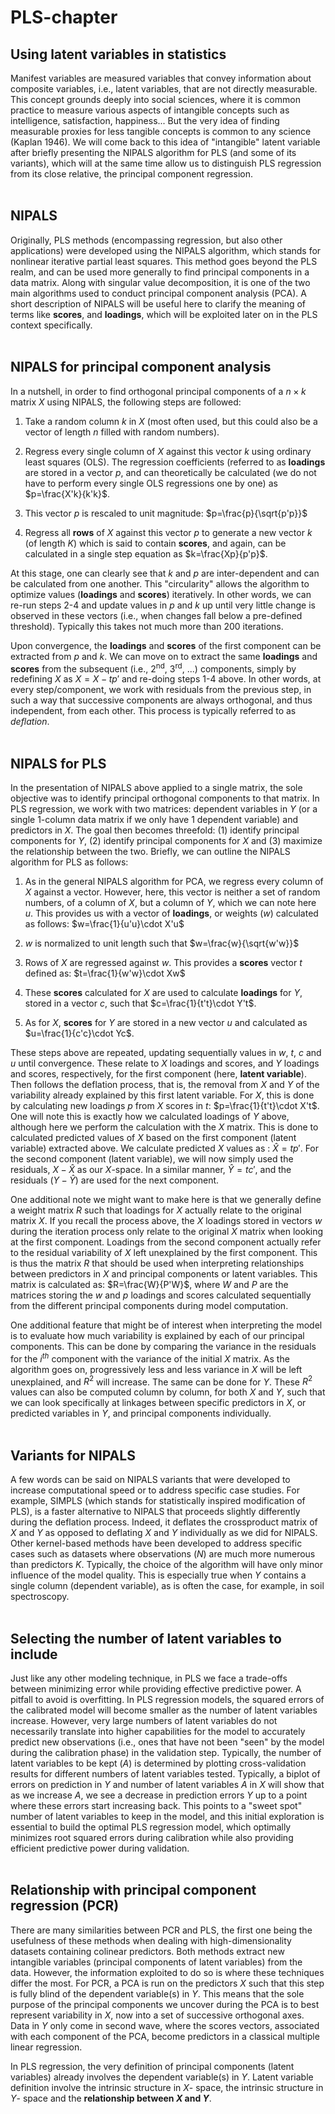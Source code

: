 # PLS-chapter

## Using latent variables in statistics

Manifest variables are measured variables that convey information about composite variables, i.e., latent variables, that are not directly measurable. This concept grounds deeply into social sciences, where it is common practice to measure various aspects of intangible concepts such as intelligence, satisfaction, happiness... But the very idea of finding measurable proxies for less tangible concepts is common to any science (Kaplan 1946). We will come back to this idea of "intangible" latent variable after briefly presenting the NIPALS algorithm for PLS (and some of its variants), which will at the same time allow us to distinguish PLS regression from its close relative, the principal component regression.<br><br>

## NIPALS

Originally, PLS methods (encompassing regression, but also other applications) were developed using the NIPALS algorithm, which stands for nonlinear iterative partial least squares. This method goes beyond the PLS realm, and can be used more generally to find principal components in a data matrix. Along with singular value decomposition, it is one of the two main algorithms used to conduct principal component analysis (PCA). A short description of NIPALS will be useful here to clarify the meaning of terms like **scores**, and **loadings**, which will be exploited later on in the PLS context specifically. <br> <br>

## NIPALS for principal component analysis

In a nutshell, in order to find orthogonal principal components of a $n\times k$ matrix $X$ using NIPALS, the following steps are followed:

1. Take a random column $k$ in $X$ (most often used, but this could also be a vector of length $n$ filled with random numbers).

2. Regress every single column of $X$ against this vector $k$ using ordinary least squares (OLS). The regression coefficients (referred to as **loadings** are stored in a vector $p$, and can theoretically be calculated (we do not have to perform every single OLS regressions one by one) as $p=\frac{X'k}{k'k}$. 

3. This vector $p$ is rescaled to unit magnitude: $p=\frac{p}{\sqrt{p'p}}$

4. Regress all **rows** of $X$ against this vector $p$ to generate a new vector $k$ (of length $K$) which is said to contain **scores**, and again, can be calculated in a single step equation as $k=\frac{Xp}{p'p}$. 

At this stage, one can clearly see that $k$ and $p$ are inter-dependent and can be calculated from one another. This "circularity" allows the algorithm to optimize values (**loadings** and **scores**) iteratively. In other words, we can re-run steps 2-4 and update values in *p* and *k* up until very little change is observed in these vectors (i.e., when changes fall below a pre-defined threshold). Typically this takes not much more than 200 iterations.
 
Upon convergence, the **loadings** and **scores** of the first component can be extracted from $p$ and $k$. We can move on to extract the same **loadings** and **scores** from the subsequent (i.e., 2<sup>nd</sup>, 3<sup>rd</sup>, ...) components, simply by redefining $X$ as $X=X-tp'$ and re-doing steps 1-4 above. In other words, at every step/component, we work with residuals from the previous step, in such a way that successive components are always orthogonal, and thus independent, from each other. This process is typically referred to as *deflation*. <br> <br>

## NIPALS for PLS

In the presentation of NIPALS above applied to a single matrix, the sole objective was to identify principal orthogonal components to that matrix. In PLS regression, we work with two matrices: dependent variables in $Y$ (or a single 1-column data matrix if we only have 1 dependent variable) and predictors in $X$. The goal then becomes threefold: (1) identify principal components for $Y$, (2) identify principal components for $X$ and (3) maximize the relationship between the two. Briefly, we can outline the NIPALS algorithm for PLS as follows:

1. As in the general NIPALS algorithm for PCA, we regress every column of $X$ against a vector. However, here, this vector is neither a set of random numbers, of a column of $X$, but a column of $Y$, which we can note here $u$. This provides us with a vector of **loadings**, or weights ($w$) calculated as follows: $w=\frac{1}{u'u}\cdot X'u$

2. $w$ is normalized to unit length such that $w=\frac{w}{\sqrt{w'w}}$

3. Rows of $X$ are regressed against $w$. This provides a **scores** vector $t$ defined as: $t=\frac{1}{w'w}\cdot Xw$

4. These **scores** calculated for $X$ are used to calculate **loadings** for $Y$, stored in a vector $c$, such that $c=\frac{1}{t't}\cdot Y't$.

5. As for $X$, **scores** for $Y$ are stored in a new vector $u$ and calculated as $u=\frac{1}{c'c}\cdot Yc$.

These steps above are repeated, updating sequentially values in $w$, $t$, $c$ and $u$ until convergence. These relate to $X$ loadings and scores, and $Y$ loadings and scores, respectively, for the first component (here, **latent variable**). Then follows the deflation process, that is, the removal from $X$ and $Y$ of the variability already explained by this first latent variable. For $X$, this is done by calculating new loadings $p$ from $X$ scores in $t$: $p=\frac{1}{t't}\cdot X't$. One will note this is exactly how we calculated loadings of $Y$ above, although here we perform the calculation with the $X$ matrix. This is done to calculated predicted values of $X$ based on the first component (latent variable) extracted above. We calculate predicted $X$ values as : $\hat{X}=tp'$. For the second component (latent variable), we will now simply used the residuals, $X-\hat{X}$ as our $X$-space. In a similar manner, $\hat{Y}=tc'$, and the residuals ($Y-\hat{Y}$) are used for the next component.

One additional note we might want to make here is that we generally define a weight matrix $R$ such that loadings for $X$ actually relate to the original matrix $X$. If you recall the process above, the $X$ loadings stored in vectors $w$ during the iteration process only relate to the original $X$ matrix when looking at the first component. Loadings from the second component actually refer to the residual variability of $X$ left unexplained by the first component. This is thus the matrix $R$ that should be used when interpreting relationships between predictors in $X$ and principal components or latent variables. This matrix is calculated as: $R=\frac{W}{P'W}$, where $W$ and $P$ are the matrices storing the $w$ and $p$ loadings and scores calculated sequentially from the different principal components during model computation.

One additional feature that might be of interest when interpreting the model is to evaluate how much variability is explained by each of our principal components. This can be done by comparing the variance in the residuals for the $i^{th}$ component with the variance of the initial $X$ matrix. As the algorithm goes on, progressively less and less variance in $X$ will be left unexplained, and $R^2$ will increase. The same can be done for $Y$. These $R^2$ values can also be computed column by column, for both $X$ and $Y$, such that we can look specifically at linkages between specific predictors in $X$, or predicted variables in $Y$, and principal components individually. <br><br>

## Variants for NIPALS

A few words can be said on NIPALS variants that were developed to increase computational speed or to address specific case studies. For example, SIMPLS (which stands for statistically inspired modification of PLS), is a faster alternative to NIPALS that proceeds slightly differently during the deflation process. Indeed, it deflates the crossproduct matrix of $X$ and $Y$ as opposed to deflating $X$ and $Y$ individually as we did for NIPALS. Other kernel-based methods have been developed to address specific cases such as datasets where observations ($N$) are much more numerous than predictors $K$. Typically, the choice of the algorithm will have only minor influence of the model quality. This is especially true when $Y$ contains a single column (dependent variable), as is often the case, for example, in soil spectroscopy.  <br><br>

## Selecting the number of latent variables to include
Just like any other modeling technique, in PLS we face a trade-offs between minimizing error while providing effective predictive power. A pitfall to avoid is overfitting. In PLS regression models, the squared errors of the calibrated model will become smaller as the number of latent variables increase. However, very large numbers of latent variables do not necessarily translate into higher capabilities for the model to accurately predict new observations (i.e., ones that have not been "seen" by the model during the calibration phase) in the validation step. Typically, the number of latent variables to be kept ($A$) is determined by plotting cross-validation results for different numbers of latent variables tested. Typically, a biplot of errors on prediction in $Y$ and number of latent variables $A$ in $X$ will show that as we increase $A$, we see a decrease in prediction errors $Y$ up to a point where these errors start increasing back. This points to a "sweet spot" number of latent variables to keep in the model, and this initial exploration is essential to build the optimal PLS regression model, which optimally minimizes root squared errors during calibration while also providing efficient predictive power during validation. <br><br>

## Relationship with principal component regression (PCR)
There are many similarities between PCR and PLS, the first one being the usefulness of these methods when dealing with high-dimensionality datasets containing colinear predictors. Both methods extract new intangible variables (principal components of latent variables) from the data. However, the information exploited to do so is where these techniques differ the most. For PCR, a PCA is run on the predictors $X$ such that this step is fully blind of the dependent variable(s) in $Y$. This means that the sole purpose of the principal components we uncover during the PCA is to best represent variability in $X$, now into a set of successive orthogonal axes. Data in $Y$ only come in second wave, where the scores vectors, associated with each component of the PCA, become predictors in a classical multiple linear regression. 

In PLS regression, the very definition of principal components (latent variables) already involves the dependent variable(s) in $Y$. Latent variable definition involve the intrinsic structure in $X$- space, the intrinsic structure in $Y$- space and the **relationship between $X$ and $Y$**. 